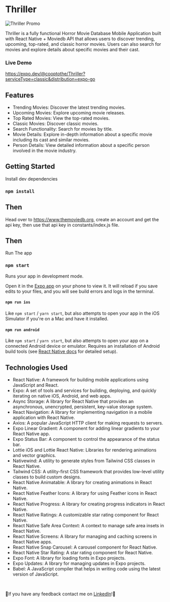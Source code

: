# Thriller
![Thriller Promo](https://github.com/cooptothe/Thriller/assets/113931110/42e7d9af-d4ac-46a4-b889-2d249ee459ca)

Thriller is a fully functional Horror Movie Database Mobile Application built with React Native + Moviedb API that allows users to discover trending, upcoming, top-rated, and classic horror movies. Users can also search for movies and explore details about specific movies and their cast.

### Live Demo
https://expo.dev/@cooptothe/Thriller?serviceType=classic&distribution=expo-go

## Features
- Trending Movies: Discover the latest trending movies.
- Upcoming Movies: Explore upcoming movie releases.
- Top Rated Movies: View the top-rated movies.
- Classic Movies: Discover classic movies.
- Search Functionality: Search for movies by title.
- Movie Details: Explore in-depth information about a specific movie including its cast and similar movies.
- Person Details: View detailed information about a specific person involved in the movie industry.

## Getting Started

Install dev dependencies

### `npm install`

## Then

Head over to https://www.themoviedb.org, create an account and get the api key, then use that api key in constants/index.js file.

## Then

Run The app

### `npm start`

Runs your app in development mode.

Open it in the [Expo app](https://expo.io) on your phone to view it. It will reload if you save edits to your files, and you will see build errors and logs in the terminal.

#### `npm run ios`

Like `npm start` / `yarn start`, but also attempts to open your app in the iOS Simulator if you're on a Mac and have it installed.

#### `npm run android`

Like `npm start` / `yarn start`, but also attempts to open your app on a connected Android device or emulator. Requires an installation of Android build tools (see [React Native docs](https://facebook.github.io/react-native/docs/getting-started.html) for detailed setup).

## Technologies Used
- React Native: A framework for building mobile applications using JavaScript and React.
- Expo: A set of tools and services for building, deploying, and quickly iterating on native iOS, Android, and web apps.
- Async Storage: A library for React Native that provides an asynchronous, unencrypted, persistent, key-value storage system.
- React Navigation: A library for implementing navigation in a mobile application with React Native.
- Axios: A popular JavaScript HTTP client for making requests to servers.
- Expo Linear Gradient: A component for adding linear gradients to your React Native app.
- Expo Status Bar: A component to control the appearance of the status bar.
- Lottie iOS and Lottie React Native: Libraries for rendering animations and vector graphics.
- Nativewind: A utility to generate styles from Tailwind CSS classes in React Native.
- Tailwind CSS: A utility-first CSS framework that provides low-level utility classes to build custom designs.
- React Native Animatable: A library for creating animations in React Native.
- React Native Feather Icons: A library for using Feather icons in React Native.
- React Native Progress: A library for creating progress indicators in React Native.
- React Native Ratings: A customizable star rating component for React Native.
- React Native Safe Area Context: A context to manage safe area insets in React Native.
- React Native Screens: A library for managing and caching screens in React Native apps.
- React Native Snap Carousel: A carousel component for React Native.
- React Native Star Rating: A star rating component for React Native.
- Expo Font: A library for loading fonts in Expo projects.
- Expo Updates: A library for managing updates in Expo projects.
- Babel: A JavaScript compiler that helps in writing code using the latest version of JavaScript.

<br />

👻If you have any feedback contact me on [LinkedIn](https://www.linkedin.com/in/edwardcooperii/)!🎃
